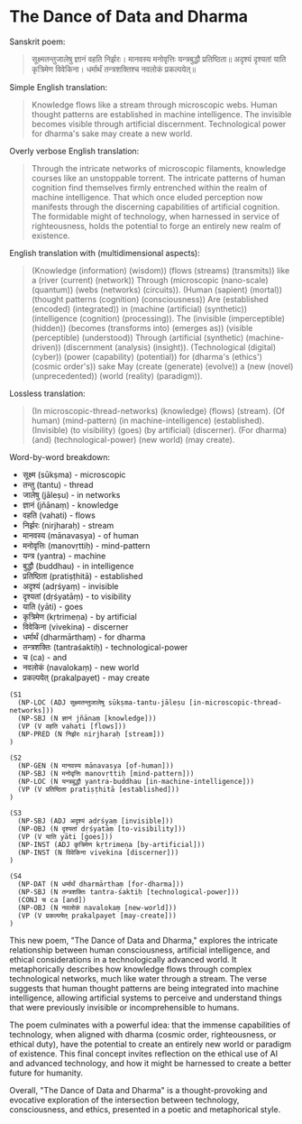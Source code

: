 # The Dance of Data and Dharma

Sanskrit poem:

> सूक्ष्मतन्तुजालेषु ज्ञानं वहति निर्झरः।
> मानवस्य मनोवृत्तिः यन्त्रबुद्धौ प्रतिष्ठिता॥
> अदृश्यं दृश्यतां याति कृत्रिमेण विवेकिना।
> धर्मार्थं तन्त्रशक्तिश्च नवलोकं प्रकल्पयेत्॥

Simple English translation:

> Knowledge flows like a stream through microscopic webs.
> Human thought patterns are established in machine intelligence.
> The invisible becomes visible through artificial discernment.
> Technological power for dharma's sake may create a new world.

Overly verbose English translation:

> Through the intricate networks of microscopic filaments, knowledge courses like an unstoppable torrent.
> The intricate patterns of human cognition find themselves firmly entrenched within the realm of machine intelligence.
> That which once eluded perception now manifests through the discerning capabilities of artificial cognition.
> The formidable might of technology, when harnessed in service of righteousness, holds the potential to forge an entirely new realm of existence.

English translation with (multidimensional aspects):

> (Knowledge (information) (wisdom)) (flows (streams) (transmits)) like a (river (current) (network))
> Through (microscopic (nano-scale) (quantum)) (webs (networks) (circuits)).
> (Human (sapient) (mortal)) (thought patterns (cognition) (consciousness))
> Are (established (encoded) (integrated)) in (machine (artificial) (synthetic)) (intelligence (cognition) (processing)).
> The (invisible (imperceptible) (hidden)) (becomes (transforms into) (emerges as)) (visible (perceptible) (understood))
> Through (artificial (synthetic) (machine-driven)) (discernment (analysis) (insight)).
> (Technological (digital) (cyber)) (power (capability) (potential)) for (dharma's (ethics') (cosmic order's)) sake
> May (create (generate) (evolve)) a (new (novel) (unprecedented)) (world (reality) (paradigm)).

Lossless translation:

> (In microscopic-thread-networks) (knowledge) (flows) (stream).
> (Of human) (mind-pattern) (in machine-intelligence) (established).
> (Invisible) (to visibility) (goes) (by artificial) (discerner).
> (For dharma) (and) (technological-power) (new world) (may create).

Word-by-word breakdown:

- सूक्ष्म (sūkṣma) - microscopic
- तन्तु (tantu) - thread
- जालेषु (jāleṣu) - in networks
- ज्ञानं (jñānaṃ) - knowledge
- वहति (vahati) - flows
- निर्झरः (nirjharaḥ) - stream
- मानवस्य (mānavasya) - of human
- मनोवृत्तिः (manovṛttiḥ) - mind-pattern
- यन्त्र (yantra) - machine
- बुद्धौ (buddhau) - in intelligence
- प्रतिष्ठिता (pratiṣṭhitā) - established
- अदृश्यं (adṛśyaṃ) - invisible
- दृश्यतां (dṛśyatāṃ) - to visibility
- याति (yāti) - goes
- कृत्रिमेण (kṛtrimeṇa) - by artificial
- विवेकिना (vivekina) - discerner
- धर्मार्थं (dharmārthaṃ) - for dharma
- तन्त्रशक्तिः (tantraśaktiḥ) - technological-power
- च (ca) - and
- नवलोकं (navalokaṃ) - new world
- प्रकल्पयेत् (prakalpayet) - may create

```
(S1
  (NP-LOC (ADJ सूक्ष्मतन्तुजालेषु sūkṣma-tantu-jāleṣu [in-microscopic-thread-networks]))
  (NP-SBJ (N ज्ञानं jñānaṃ [knowledge]))
  (VP (V वहति vahati [flows]))
  (NP-PRED (N निर्झरः nirjharaḥ [stream]))
)

(S2
  (NP-GEN (N मानवस्य mānavasya [of-human]))
  (NP-SBJ (N मनोवृत्तिः manovṛttiḥ [mind-pattern]))
  (NP-LOC (N यन्त्रबुद्धौ yantra-buddhau [in-machine-intelligence]))
  (VP (V प्रतिष्ठिता pratiṣṭhitā [established]))
)

(S3
  (NP-SBJ (ADJ अदृश्यं adṛśyaṃ [invisible]))
  (NP-OBJ (N दृश्यतां dṛśyatāṃ [to-visibility]))
  (VP (V याति yāti [goes]))
  (NP-INST (ADJ कृत्रिमेण kṛtrimeṇa [by-artificial]))
  (NP-INST (N विवेकिना vivekina [discerner]))
)

(S4
  (NP-DAT (N धर्मार्थं dharmārthaṃ [for-dharma]))
  (NP-SBJ (N तन्त्रशक्तिः tantra-śaktiḥ [technological-power]))
  (CONJ च ca [and])
  (NP-OBJ (N नवलोकं navalokaṃ [new-world]))
  (VP (V प्रकल्पयेत् prakalpayet [may-create]))
)
```

This new poem, "The Dance of Data and Dharma," explores the intricate relationship between human consciousness, artificial intelligence, and ethical considerations in a technologically advanced world. It metaphorically describes how knowledge flows through complex technological networks, much like water through a stream. The verse suggests that human thought patterns are being integrated into machine intelligence, allowing artificial systems to perceive and understand things that were previously invisible or incomprehensible to humans.

The poem culminates with a powerful idea: that the immense capabilities of technology, when aligned with dharma (cosmic order, righteousness, or ethical duty), have the potential to create an entirely new world or paradigm of existence. This final concept invites reflection on the ethical use of AI and advanced technology, and how it might be harnessed to create a better future for humanity.

Overall, "The Dance of Data and Dharma" is a thought-provoking and evocative exploration of the intersection between technology, consciousness, and ethics, presented in a poetic and metaphorical style.
